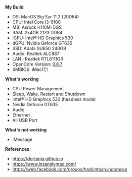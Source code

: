 **My Build**
- OS: MacOS Big Sur 11.2 (20D64)
- CPU: Intel Core i3-6100
- MB: Asrock H110M-DGS
- RAM: 2x4GB 2133 DDR4
- iGPU: Intel® HD Graphics 530
- dGPU: Nvidia Geforce GT635 
- SSD: Adata SU650 240GB
- Audio: Realtek ALC887
- LAN : Realtek RTL8111GR
- OpenCore Version: [0.6.7](https://github.com/prayogi-id/Asrock-H110M-DGS/releases)
- SMBIOS: iMac17,1

**What's working**
- CPU Power Management
- Sleep, Wake, Restart and Shutdown
- Intel® HD Graphics 530 (headless mode)
- Nvidia Geforce GT635
- Audio
- Ethernet
- All USB Port

**What's not working**
- iMessage

**References:**
- https://dortania.github.io
- https://www.insanelymac.com/
- https://web.facebook.com/groups/hackintosh.indonesia
